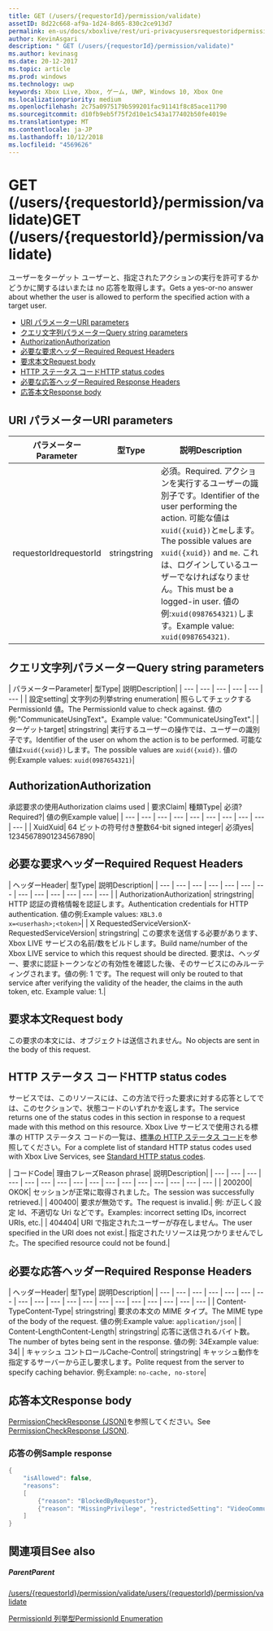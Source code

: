 ```yaml
---
title: GET (/users/{requestorId}/permission/validate)
assetID: 8d22c668-af9a-1d24-8d65-830c2ce913d7
permalink: en-us/docs/xboxlive/rest/uri-privacyusersrequestoridpermissionvalidateget.html
author: KevinAsgari
description: " GET (/users/{requestorId}/permission/validate)"
ms.author: kevinasg
ms.date: 20-12-2017
ms.topic: article
ms.prod: windows
ms.technology: uwp
keywords: Xbox Live, Xbox, ゲーム, UWP, Windows 10, Xbox One
ms.localizationpriority: medium
ms.openlocfilehash: 2c75a0975179b599201fac91141f8c85ace11790
ms.sourcegitcommit: d10fb9eb5f75f2d10e1c543a177402b50fe4019e
ms.translationtype: MT
ms.contentlocale: ja-JP
ms.lasthandoff: 10/12/2018
ms.locfileid: "4569626"
---
```

# <a name="get-usersrequestoridpermissionvalidate"></a><span data-ttu-id="bef0d-104">GET (/users/{requestorId}/permission/validate)</span><span class="sxs-lookup"><span data-stu-id="bef0d-104">GET (/users/{requestorId}/permission/validate)</span></span>
<span data-ttu-id="bef0d-105">ユーザーをターゲット ユーザーと、指定されたアクションの実行を許可するかどうかに関するはいまたは no 応答を取得します。</span><span class="sxs-lookup"><span data-stu-id="bef0d-105">Gets a yes-or-no answer about whether the user is allowed to perform the specified action with a target user.</span></span>

  * [<span data-ttu-id="bef0d-106">URI パラメーター</span><span class="sxs-lookup"><span data-stu-id="bef0d-106">URI parameters</span></span>](#ID4EQ)
  * [<span data-ttu-id="bef0d-107">クエリ文字列パラメーター</span><span class="sxs-lookup"><span data-stu-id="bef0d-107">Query string parameters</span></span>](#ID4E2)
  * [<span data-ttu-id="bef0d-108">Authorization</span><span class="sxs-lookup"><span data-stu-id="bef0d-108">Authorization</span></span>](#ID4EDC)
  * [<span data-ttu-id="bef0d-109">必要な要求ヘッダー</span><span class="sxs-lookup"><span data-stu-id="bef0d-109">Required Request Headers</span></span>](#ID4EID)
  * [<span data-ttu-id="bef0d-110">要求本文</span><span class="sxs-lookup"><span data-stu-id="bef0d-110">Request body</span></span>](#ID4ETE)
  * [<span data-ttu-id="bef0d-111">HTTP ステータス コード</span><span class="sxs-lookup"><span data-stu-id="bef0d-111">HTTP status codes</span></span>](#ID4E5E)
  * [<span data-ttu-id="bef0d-112">必要な応答ヘッダー</span><span class="sxs-lookup"><span data-stu-id="bef0d-112">Required Response Headers</span></span>](#ID4ETG)
  * [<span data-ttu-id="bef0d-113">応答本文</span><span class="sxs-lookup"><span data-stu-id="bef0d-113">Response body</span></span>](#ID4EKAAC)

<a id="ID4EQ"></a>


## <a name="uri-parameters"></a><span data-ttu-id="bef0d-114">URI パラメーター</span><span class="sxs-lookup"><span data-stu-id="bef0d-114">URI parameters</span></span>

| <span data-ttu-id="bef0d-115">パラメーター</span><span class="sxs-lookup"><span data-stu-id="bef0d-115">Parameter</span></span>| <span data-ttu-id="bef0d-116">型</span><span class="sxs-lookup"><span data-stu-id="bef0d-116">Type</span></span>| <span data-ttu-id="bef0d-117">説明</span><span class="sxs-lookup"><span data-stu-id="bef0d-117">Description</span></span>|
| --- | --- | --- |
| <span data-ttu-id="bef0d-118">requestorId</span><span class="sxs-lookup"><span data-stu-id="bef0d-118">requestorId</span></span>| <span data-ttu-id="bef0d-119">string</span><span class="sxs-lookup"><span data-stu-id="bef0d-119">string</span></span>| <span data-ttu-id="bef0d-120">必須。</span><span class="sxs-lookup"><span data-stu-id="bef0d-120">Required.</span></span> <span data-ttu-id="bef0d-121">アクションを実行するユーザーの識別子です。</span><span class="sxs-lookup"><span data-stu-id="bef0d-121">Identifier of the user performing the action.</span></span> <span data-ttu-id="bef0d-122">可能な値は<code>xuid({xuid})</code>と<code>me</code>します。</span><span class="sxs-lookup"><span data-stu-id="bef0d-122">The possible values are <code>xuid({xuid})</code> and <code>me</code>.</span></span> <span data-ttu-id="bef0d-123">これは、ログインしているユーザーでなければなりません。</span><span class="sxs-lookup"><span data-stu-id="bef0d-123">This must be a logged-in user.</span></span> <span data-ttu-id="bef0d-124">値の例:<code>xuid(0987654321)</code>します。</span><span class="sxs-lookup"><span data-stu-id="bef0d-124">Example value: <code>xuid(0987654321)</code>.</span></span>|

<a id="ID4E2"></a>


## <a name="query-string-parameters"></a><span data-ttu-id="bef0d-125">クエリ文字列パラメーター</span><span class="sxs-lookup"><span data-stu-id="bef0d-125">Query string parameters</span></span>

| <span data-ttu-id="bef0d-126">パラメーター</span><span class="sxs-lookup"><span data-stu-id="bef0d-126">Parameter</span></span>| <span data-ttu-id="bef0d-127">型</span><span class="sxs-lookup"><span data-stu-id="bef0d-127">Type</span></span>| <span data-ttu-id="bef0d-128">説明</span><span class="sxs-lookup"><span data-stu-id="bef0d-128">Description</span></span>|
| --- | --- | --- | --- | --- | --- |
| <span data-ttu-id="bef0d-129">設定</span><span class="sxs-lookup"><span data-stu-id="bef0d-129">setting</span></span>| <span data-ttu-id="bef0d-130">文字列の列挙</span><span class="sxs-lookup"><span data-stu-id="bef0d-130">string enumeration</span></span>| <span data-ttu-id="bef0d-131">照らしてチェックする PermissionId 値。</span><span class="sxs-lookup"><span data-stu-id="bef0d-131">The PermissionId value to check against.</span></span> <span data-ttu-id="bef0d-132">値の例:"CommunicateUsingText"。</span><span class="sxs-lookup"><span data-stu-id="bef0d-132">Example value: "CommunicateUsingText".</span></span>|
| <span data-ttu-id="bef0d-133">ターゲット</span><span class="sxs-lookup"><span data-stu-id="bef0d-133">target</span></span>| <span data-ttu-id="bef0d-134">string</span><span class="sxs-lookup"><span data-stu-id="bef0d-134">string</span></span>| <span data-ttu-id="bef0d-135">実行するユーザーの操作では、ユーザーの識別子です。</span><span class="sxs-lookup"><span data-stu-id="bef0d-135">Identifier of the user on whom the action is to be performed.</span></span> <span data-ttu-id="bef0d-136">可能な値は<code>xuid({xuid})</code>します。</span><span class="sxs-lookup"><span data-stu-id="bef0d-136">The possible values are <code>xuid({xuid})</code>.</span></span> <span data-ttu-id="bef0d-137">値の例:</span><span class="sxs-lookup"><span data-stu-id="bef0d-137">Example values:</span></span> <code>xuid(0987654321)</code>|

<a id="ID4EDC"></a>


## <a name="authorization"></a><span data-ttu-id="bef0d-138">Authorization</span><span class="sxs-lookup"><span data-stu-id="bef0d-138">Authorization</span></span>

<span data-ttu-id="bef0d-139">承認要求の使用</span><span class="sxs-lookup"><span data-stu-id="bef0d-139">Authorization claims used</span></span> | <span data-ttu-id="bef0d-140">要求</span><span class="sxs-lookup"><span data-stu-id="bef0d-140">Claim</span></span>| <span data-ttu-id="bef0d-141">種類</span><span class="sxs-lookup"><span data-stu-id="bef0d-141">Type</span></span>| <span data-ttu-id="bef0d-142">必須?</span><span class="sxs-lookup"><span data-stu-id="bef0d-142">Required?</span></span>| <span data-ttu-id="bef0d-143">値の例</span><span class="sxs-lookup"><span data-stu-id="bef0d-143">Example value</span></span>|
| --- | --- | --- | --- | --- | --- | --- | --- | --- | --- |
| <span data-ttu-id="bef0d-144">Xuid</span><span class="sxs-lookup"><span data-stu-id="bef0d-144">Xuid</span></span>| <span data-ttu-id="bef0d-145">64 ビットの符号付き整数</span><span class="sxs-lookup"><span data-stu-id="bef0d-145">64-bit signed integer</span></span>| <span data-ttu-id="bef0d-146">必須</span><span class="sxs-lookup"><span data-stu-id="bef0d-146">yes</span></span>| <span data-ttu-id="bef0d-147">1234567890</span><span class="sxs-lookup"><span data-stu-id="bef0d-147">1234567890</span></span>|

<a id="ID4EID"></a>


## <a name="required-request-headers"></a><span data-ttu-id="bef0d-148">必要な要求ヘッダー</span><span class="sxs-lookup"><span data-stu-id="bef0d-148">Required Request Headers</span></span>

| <span data-ttu-id="bef0d-149">ヘッダー</span><span class="sxs-lookup"><span data-stu-id="bef0d-149">Header</span></span>| <span data-ttu-id="bef0d-150">型</span><span class="sxs-lookup"><span data-stu-id="bef0d-150">Type</span></span>| <span data-ttu-id="bef0d-151">説明</span><span class="sxs-lookup"><span data-stu-id="bef0d-151">Description</span></span>|
| --- | --- | --- | --- | --- | --- | --- | --- | --- | --- | --- | --- | --- |
| <span data-ttu-id="bef0d-152">Authorization</span><span class="sxs-lookup"><span data-stu-id="bef0d-152">Authorization</span></span>| <span data-ttu-id="bef0d-153">string</span><span class="sxs-lookup"><span data-stu-id="bef0d-153">string</span></span>| <span data-ttu-id="bef0d-154">HTTP 認証の資格情報を認証します。</span><span class="sxs-lookup"><span data-stu-id="bef0d-154">Authentication credentials for HTTP authentication.</span></span> <span data-ttu-id="bef0d-155">値の例:</span><span class="sxs-lookup"><span data-stu-id="bef0d-155">Example values:</span></span> <code>XBL3.0 x=&lt;userhash>;&lt;token></code>|
| <span data-ttu-id="bef0d-156">X RequestedServiceVersion</span><span class="sxs-lookup"><span data-stu-id="bef0d-156">X-RequestedServiceVersion</span></span>| <span data-ttu-id="bef0d-157">string</span><span class="sxs-lookup"><span data-stu-id="bef0d-157">string</span></span>| <span data-ttu-id="bef0d-158">この要求を送信する必要があります、Xbox LIVE サービスの名前/数をビルドします。</span><span class="sxs-lookup"><span data-stu-id="bef0d-158">Build name/number of the Xbox LIVE service to which this request should be directed.</span></span> <span data-ttu-id="bef0d-159">要求は、ヘッダー、要求に認証トークンなどの有効性を確認した後、そのサービスにのみルーティングされます。値の例: 1 です。</span><span class="sxs-lookup"><span data-stu-id="bef0d-159">The request will only be routed to that service after verifying the validity of the header, the claims in the auth token, etc. Example value: 1.</span></span>|

<a id="ID4ETE"></a>


## <a name="request-body"></a><span data-ttu-id="bef0d-160">要求本文</span><span class="sxs-lookup"><span data-stu-id="bef0d-160">Request body</span></span>

<span data-ttu-id="bef0d-161">この要求の本文には、オブジェクトは送信されません。</span><span class="sxs-lookup"><span data-stu-id="bef0d-161">No objects are sent in the body of this request.</span></span>

<a id="ID4E5E"></a>


## <a name="http-status-codes"></a><span data-ttu-id="bef0d-162">HTTP ステータス コード</span><span class="sxs-lookup"><span data-stu-id="bef0d-162">HTTP status codes</span></span>

<span data-ttu-id="bef0d-163">サービスでは、このリソースには、この方法で行った要求に対する応答としてでは、このセクションで、状態コードのいずれかを返します。</span><span class="sxs-lookup"><span data-stu-id="bef0d-163">The service returns one of the status codes in this section in response to a request made with this method on this resource.</span></span> <span data-ttu-id="bef0d-164">Xbox Live サービスで使用される標準の HTTP ステータス コードの一覧は、[標準の HTTP ステータス コード](../../additional/httpstatuscodes.md)を参照してください。</span><span class="sxs-lookup"><span data-stu-id="bef0d-164">For a complete list of standard HTTP status codes used with Xbox Live Services, see [Standard HTTP status codes](../../additional/httpstatuscodes.md).</span></span>

| <span data-ttu-id="bef0d-165">コード</span><span class="sxs-lookup"><span data-stu-id="bef0d-165">Code</span></span>| <span data-ttu-id="bef0d-166">理由フレーズ</span><span class="sxs-lookup"><span data-stu-id="bef0d-166">Reason phrase</span></span>| <span data-ttu-id="bef0d-167">説明</span><span class="sxs-lookup"><span data-stu-id="bef0d-167">Description</span></span>|
| --- | --- | --- | --- | --- | --- | --- | --- | --- | --- | --- | --- | --- | --- | --- | --- |
| <span data-ttu-id="bef0d-168">200</span><span class="sxs-lookup"><span data-stu-id="bef0d-168">200</span></span>| <span data-ttu-id="bef0d-169">OK</span><span class="sxs-lookup"><span data-stu-id="bef0d-169">OK</span></span>| <span data-ttu-id="bef0d-170">セッションが正常に取得されました。</span><span class="sxs-lookup"><span data-stu-id="bef0d-170">The session was successfully retrieved.</span></span>|
| <span data-ttu-id="bef0d-171">400</span><span class="sxs-lookup"><span data-stu-id="bef0d-171">400</span></span>| <span data-ttu-id="bef0d-172">要求が無効です。</span><span class="sxs-lookup"><span data-stu-id="bef0d-172">The request is invalid.</span></span>| <span data-ttu-id="bef0d-173">例: が正しく設定 Id、不適切な Uri などです。</span><span class="sxs-lookup"><span data-stu-id="bef0d-173">Examples: incorrect setting IDs, incorrect URIs, etc.</span></span>|
| <span data-ttu-id="bef0d-174">404</span><span class="sxs-lookup"><span data-stu-id="bef0d-174">404</span></span>| <span data-ttu-id="bef0d-175">URI で指定されたユーザーが存在しません。</span><span class="sxs-lookup"><span data-stu-id="bef0d-175">The user specified in the URI does not exist.</span></span>| <span data-ttu-id="bef0d-176">指定されたリソースは見つかりませんでした。</span><span class="sxs-lookup"><span data-stu-id="bef0d-176">The specified resource could not be found.</span></span>|

<a id="ID4ETG"></a>


## <a name="required-response-headers"></a><span data-ttu-id="bef0d-177">必要な応答ヘッダー</span><span class="sxs-lookup"><span data-stu-id="bef0d-177">Required Response Headers</span></span>

| <span data-ttu-id="bef0d-178">ヘッダー</span><span class="sxs-lookup"><span data-stu-id="bef0d-178">Header</span></span>| <span data-ttu-id="bef0d-179">型</span><span class="sxs-lookup"><span data-stu-id="bef0d-179">Type</span></span>| <span data-ttu-id="bef0d-180">説明</span><span class="sxs-lookup"><span data-stu-id="bef0d-180">Description</span></span>|
| --- | --- | --- | --- | --- | --- | --- | --- | --- | --- | --- | --- | --- | --- | --- | --- | --- | --- | --- |
| <span data-ttu-id="bef0d-181">Content-Type</span><span class="sxs-lookup"><span data-stu-id="bef0d-181">Content-Type</span></span>| <span data-ttu-id="bef0d-182">string</span><span class="sxs-lookup"><span data-stu-id="bef0d-182">string</span></span>| <span data-ttu-id="bef0d-183">要求の本文の MIME タイプ。</span><span class="sxs-lookup"><span data-stu-id="bef0d-183">The MIME type of the body of the request.</span></span> <span data-ttu-id="bef0d-184">値の例:</span><span class="sxs-lookup"><span data-stu-id="bef0d-184">Example value:</span></span> <code>application/json</code>|
| <span data-ttu-id="bef0d-185">Content-Length</span><span class="sxs-lookup"><span data-stu-id="bef0d-185">Content-Length</span></span>| <span data-ttu-id="bef0d-186">string</span><span class="sxs-lookup"><span data-stu-id="bef0d-186">string</span></span>| <span data-ttu-id="bef0d-187">応答に送信されるバイト数。</span><span class="sxs-lookup"><span data-stu-id="bef0d-187">The number of bytes being sent in the response.</span></span> <span data-ttu-id="bef0d-188">値の例: 34</span><span class="sxs-lookup"><span data-stu-id="bef0d-188">Example value: 34</span></span>|
| <span data-ttu-id="bef0d-189">キャッシュ コントロール</span><span class="sxs-lookup"><span data-stu-id="bef0d-189">Cache-Control</span></span>| <span data-ttu-id="bef0d-190">string</span><span class="sxs-lookup"><span data-stu-id="bef0d-190">string</span></span>| <span data-ttu-id="bef0d-191">キャッシュ動作を指定するサーバーから正し要求します。</span><span class="sxs-lookup"><span data-stu-id="bef0d-191">Polite request from the server to specify caching behavior.</span></span> <span data-ttu-id="bef0d-192">例:</span><span class="sxs-lookup"><span data-stu-id="bef0d-192">Example:</span></span> <code>no-cache, no-store</code>|

<a id="ID4EKAAC"></a>


## <a name="response-body"></a><span data-ttu-id="bef0d-193">応答本文</span><span class="sxs-lookup"><span data-stu-id="bef0d-193">Response body</span></span>

<span data-ttu-id="bef0d-194">[PermissionCheckResponse (JSON)](../../json/json-permissioncheckresponse.md)を参照してください。</span><span class="sxs-lookup"><span data-stu-id="bef0d-194">See [PermissionCheckResponse (JSON)](../../json/json-permissioncheckresponse.md).</span></span>

<a id="ID4EWAAC"></a>


### <a name="sample-response"></a><span data-ttu-id="bef0d-195">応答の例</span><span class="sxs-lookup"><span data-stu-id="bef0d-195">Sample response</span></span>


```cpp
{
    "isAllowed": false,
    "reasons":
    [
        {"reason": "BlockedByRequestor"},
        {"reason": "MissingPrivilege", "restrictedSetting": "VideoCommunications"}
    ]
}

```


<a id="ID4EABAC"></a>


## <a name="see-also"></a><span data-ttu-id="bef0d-196">関連項目</span><span class="sxs-lookup"><span data-stu-id="bef0d-196">See also</span></span>

<a id="ID4ECBAC"></a>


##### <a name="parent"></a><span data-ttu-id="bef0d-197">Parent</span><span class="sxs-lookup"><span data-stu-id="bef0d-197">Parent</span></span>

[<span data-ttu-id="bef0d-198">/users/{requestorId}/permission/validate</span><span class="sxs-lookup"><span data-stu-id="bef0d-198">/users/{requestorId}/permission/validate</span></span>](uri-privacyusersrequestoridpermissionvalidate.md)

 [<span data-ttu-id="bef0d-199">PermissionId 列挙型</span><span class="sxs-lookup"><span data-stu-id="bef0d-199">PermissionId Enumeration</span></span>](../../enums/privacy-enum-permissionid.md)

